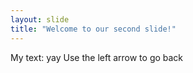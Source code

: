 ```yaml
---
layout: slide
title: "Welcome to our second slide!"
---
```

My text: yay
Use the left arrow to go back
